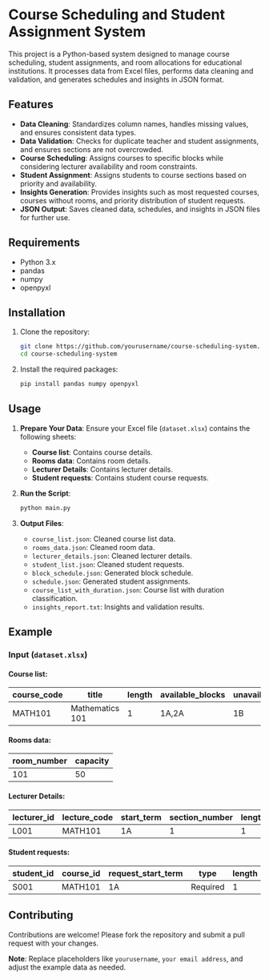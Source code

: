 # Course Scheduling and Student Assignment System

This project is a Python-based system designed to manage course scheduling, student assignments, and room allocations for educational institutions. It processes data from Excel files, performs data cleaning and validation, and generates schedules and insights in JSON format.

## Features

- **Data Cleaning**: Standardizes column names, handles missing values, and ensures consistent data types.
- **Data Validation**: Checks for duplicate teacher and student assignments, and ensures sections are not overcrowded.
- **Course Scheduling**: Assigns courses to specific blocks while considering lecturer availability and room constraints.
- **Student Assignment**: Assigns students to course sections based on priority and availability.
- **Insights Generation**: Provides insights such as most requested courses, courses without rooms, and priority distribution of student requests.
- **JSON Output**: Saves cleaned data, schedules, and insights in JSON files for further use.

## Requirements

- Python 3.x
- pandas
- numpy
- openpyxl

## Installation

1. Clone the repository:
   ```bash
   git clone https://github.com/yourusername/course-scheduling-system.git
   cd course-scheduling-system
   ```

2. Install the required packages:
   ```bash
   pip install pandas numpy openpyxl
   ```

## Usage

1. **Prepare Your Data**: Ensure your Excel file (`dataset.xlsx`) contains the following sheets:
   - **Course list**: Contains course details.
   - **Rooms data**: Contains room details.
   - **Lecturer Details**: Contains lecturer details.
   - **Student requests**: Contains student course requests.

2. **Run the Script**:
   ```bash
   python main.py
   ```

3. **Output Files**:
   - `course_list.json`: Cleaned course list data.
   - `rooms_data.json`: Cleaned room data.
   - `lecturer_details.json`: Cleaned lecturer details.
   - `student_list.json`: Cleaned student requests.
   - `block_schedule.json`: Generated block schedule.
   - `schedule.json`: Generated student assignments.
   - `course_list_with_duration.json`: Course list with duration classification.
   - `insights_report.txt`: Insights and validation results.

## Example

### Input (`dataset.xlsx`)

#### Course list:
| course_code | title            | length | available_blocks | unavailable_blocks | maximum_section_size | number_of_sections |
|------------|-----------------|--------|------------------|--------------------|----------------------|--------------------|
| MATH101    | Mathematics 101 | 1      | 1A,2A           | 1B                 | 30                   | 2                  |

#### Rooms data:
| room_number | capacity |
|------------|----------|
| 101        | 50       |

#### Lecturer Details:
| lecturer_id | lecture_code | start_term | section_number | length |
|------------|--------------|------------|----------------|--------|
| L001       | MATH101      | 1A         | 1              | 1      |

#### Student requests:
| student_id | course_id | request_start_term | type     | length |
|-----------|-----------|--------------------|---------|--------|
| S001      | MATH101   | 1A                 | Required | 1      |


## Contributing

Contributions are welcome! Please fork the repository and submit a pull request with your changes.


**Note**: Replace placeholders like `yourusername`, `your email address`, and adjust the example data as needed.

